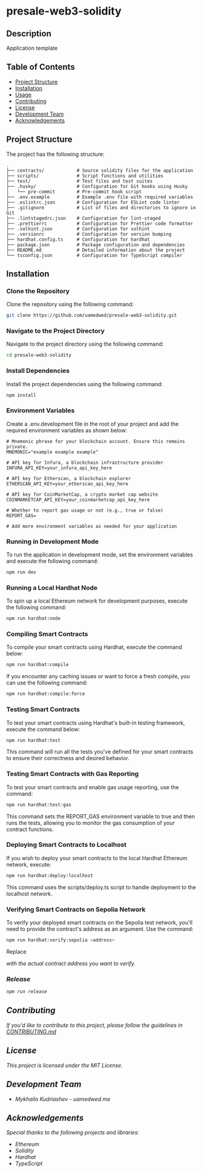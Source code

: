 # presale-web3-solidity

## Description
Application template

## Table of Contents

- [Project Structure](#project-structure)
- [Installation](#installation)
- [Usage](#usage)
- [Contributing](#contributing)
- [License](#license)
- [Development Team](#development-team)
- [Acknowledgements](#acknowledgements)

## Project Structure
The project has the following structure:

```plaintext
.
├── contracts/            # Source solidity files for the application
├── scripts/              # Script functions and utilities
├── test/                 # Test files and test suites
├── .husky/               # Configuration for Git hooks using Husky
│   └── pre-commit        # Pre-commit hook script
├── .env.example          # Example .env file with required variables
├── .eslintrc.json        # Configuration for ESLint code linter
├── .gitignore            # List of files and directories to ignore in Git
├── .lintstagedrc.json    # Configuration for lint-staged
├── .prettierrc           # Configuration for Prettier code formatter
├── .solhint.json         # Configuration for solhint
├── .versionrc            # Configuration for version bumping
├── hardhat.config.ts     # Configuration for hardhat
├── package.json          # Package configuration and dependencies
├── README.md             # Detailed information about the project
└── tsconfig.json         # Configuration for TypeScript compiler
```

## Installation


### Clone the Repository
Clone the repository using the following command:
```bash
git clone https://github.com/uamedwed/presale-web3-solidity.git
```

### Navigate to the Project Directory
Navigate to the project directory using the following command:
```bash
cd presale-web3-solidity
```

### Install Dependencies
Install the project dependencies using the following command:
```bash
npm install
```

### Environment Variables
Create a .env.development file in the root of your project and add the required environment variables as shown below:
```plaintext
# Mnemonic phrase for your blockchain account. Ensure this remains private.
MNEMONIC="example example example"

# API key for Infura, a blockchain infrastructure provider
INFURA_API_KEY=your_infura_api_key_here

# API key for Etherscan, a blockchain explorer
ETHERSCAN_API_KEY=your_etherscan_api_key_here

# API key for CoinMarketCap, a crypto market cap website
COINMARKETCAP_API_KEY=your_coinmarketcap_api_key_here

# Whether to report gas usage or not (e.g., true or false)
REPORT_GAS=

# Add more environment variables as needed for your application
```

### Running in Development Mode
To run the application in development mode, set the environment variables and execute the following command:
```bash
npm run dev
```

### Running a Local Hardhat Node
To spin up a local Ethereum network for development purposes, execute the following command:
```bash
npm run hardhat:node
```

### Compiling Smart Contracts
To compile your smart contracts using Hardhat, execute the command below:
```bash
npm run hardhat:compile
```
If you encounter any caching issues or want to force a fresh compile, you can use the following command:
```bash
npm run hardhat:compile:force
```

### Testing Smart Contracts
To test your smart contracts using Hardhat's built-in testing framework, execute the command below:
```bash
npm run hardhat:test
```
This command will run all the tests you've defined for your smart contracts to ensure their correctness and desired behavior.

### Testing Smart Contracts with Gas Reporting
To test your smart contracts and enable gas usage reporting, use the command:
```bash
npm run hardhat:test:gas
```
This command sets the REPORT_GAS environment variable to true and then runs the tests, allowing you to monitor the gas consumption of your contract functions.

### Deploying Smart Contracts to Localhost
If you wish to deploy your smart contracts to the local Hardhat Ethereum network, execute:
```bash
npm run hardhat:deploy:localhost
```
This command uses the scripts/deploy.ts script to handle deployment to the localhost network.

### Verifying Smart Contracts on Sepolia Network
To verify your deployed smart contracts on the Sepolia test network, you'll need to provide the contract's address as an argument. Use the command:
```bash
npm run hardhat:verify:sepolia <address>
```
Replace <address> with the actual contract address you want to verify.

### Release
```bash
npm run release
```

## Contributing
If you'd like to contribute to this project, please follow the guidelines in [CONTRIBUTING.md](https://github.com/uamedwed/presale-web3-solidity/blob/main/CONTRIBUTING.md)

## License
This project is licensed under the MIT License.

## Development Team
- Mykhailo Kudriashev - uamedwed.me

## Acknowledgements
Special thanks to the following projects and libraries:
- Ethereum
- Solidity
- Hardhat
- TypeScript